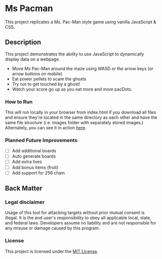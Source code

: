 # Ms Pacman

This project replicates a Ms. Pac-Man style game using vanilla JavaScript & CSS.

## Description

This project demonstrates the ability to use JavaScript to dynamically display data on a webpage.

- Move Ms Pac-Man around the maze using WASD or the arrow keys (or arrow buttons on mobile)
- Eat power pellets to scare the ghosts
- Try not to get touched by a ghost!
- Watch your score go up as you eat more and more pacDots.

### How to Run

This will run locally in your browser from index.html if you download all files and ensure they're located in the same directory as each other and have the same file structure (i.e. images folder with separately stored images.) Alternately, you can see it in action <a href="https://jayeclark.github.io/ms-pacman/" target="_blank">here</a>.

### Planned Future Improvements

- [ ] Add additional boards
- [ ] Auto generate boards
- [ ] Add extra lives
- [ ] Add bonus items (fruit)
- [ ] Add support for 256 chain

## Back Matter

### Legal disclaimer

Usage of this tool for attacking targets without prior mutual consent is illegal. It is the end user's responsibility to obey all applicable local, state, and federal laws. Developers assume no liability and are not responsible for any misuse or damage caused by this program.

### License

This project is licensed under the [MIT License](LICENSE).
